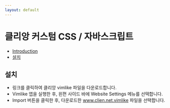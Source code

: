 ```yaml
---
layout: default
---
```

[_metadata_:apple-itunes-app]:- "app-id=1584519802"

# 클리앙 커스텀 CSS / 자바스크립트

- [Introduction](#introduction)
- [설치](#설치)

## 설치
* 링크를 클릭하여 클리앙 vimlike 파일을 다운로드합니다.
* Vimlike 앱을 실행한 후, 왼편 사이드 바에 Website Settings 메뉴를 선택합니다.
* Import 버튼을 클릭한 후, 다운로드한 www.clien.net.vimlike 파일을 선택합니다.
